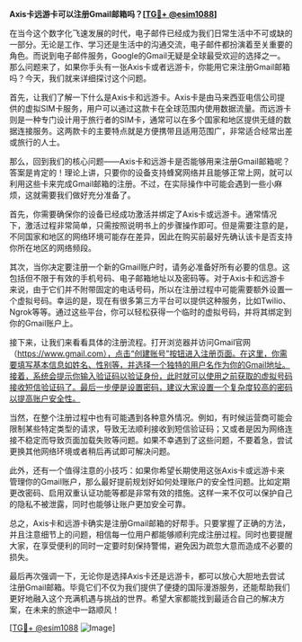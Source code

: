 **Axis卡远游卡可以注册Gmail邮箱吗？[[TG💪+ @esim1088](https://t.me/s/esim1088)]**

在当今这个数字化飞速发展的时代，电子邮件已经成为我们日常生活中不可或缺的一部分。无论是工作、学习还是生活中的沟通交流，电子邮件都扮演着至关重要的角色。而说到电子邮件服务，Google的Gmail无疑是全球最受欢迎的选择之一。那么问题来了，如果你手头有一张Axis卡或者远游卡，你能用它来注册Gmail邮箱吗？今天，我们就来详细探讨这个问题。

首先，让我们了解一下什么是Axis卡和远游卡。Axis卡是由马来西亚电信公司提供的虚拟SIM卡服务，用户可以通过这款卡在全球范围内使用数据流量。而远游卡则是一种专门设计用于旅行者的SIM卡，通常可以在多个国家和地区提供无缝的数据连接服务。这两款卡的主要特点就是方便携带且适用范围广，非常适合经常出差或旅行的人士。

那么，回到我们的核心问题——Axis卡和远游卡是否能够用来注册Gmail邮箱呢？答案是肯定的！理论上讲，只要你的设备支持蜂窝网络并且能够正常上网，就可以利用这些卡来完成Gmail邮箱的注册。不过，在实际操作中可能会遇到一些小麻烦，这就需要我们做好充分准备了。

首先，你需要确保你的设备已经成功激活并绑定了Axis卡或远游卡。通常情况下，激活过程非常简单，只需按照说明书上的步骤操作即可。但是需要注意的是，不同国家和地区的网络环境可能存在差异，因此在购买前最好先确认该卡是否支持你所在地区的网络频段。

其次，当你决定要注册一个新的Gmail账户时，请务必准备好所有必要的信息。这包括但不限于有效的手机号码、电子邮箱地址以及密码等。对于Axis卡和远游卡来说，由于它们并不附带固定的电话号码，所以在注册过程中可能需要额外设置一个虚拟号码。幸运的是，现在有很多第三方平台可以提供这种服务，比如Twilio、Ngrok等等。通过这些平台，你可以轻松获得一个临时的虚拟号码，并将其绑定到你的Gmail账户上。

接下来，让我们来看看具体的注册流程。打开浏览器并访问Gmail官网（https://www.gmail.com），点击“创建账号”按钮进入注册页面。在这里，你需要填写基本信息如姓名、性别等，并选择一个独特的用户名作为你的Gmail地址。接着，系统会提示你输入验证码以验证身份，此时就可以使用之前获取的虚拟号码接收短信验证码了。最后一步便是设置密码，建议大家设置一个复杂度较高的密码以提高账户安全性。

当然，在整个注册过程中也有可能遇到各种意外情况。例如，有时候运营商可能会限制某些特定类型的请求，导致无法顺利接收到短信验证码；又或者是因为网络连接不稳定而导致页面加载失败等问题。如果不幸遇到了这些问题，不要着急，尝试更换其他网络环境或者稍后再试即可解决问题。

此外，还有一个值得注意的小技巧：如果你希望长期使用这张Axis卡或远游卡来管理你的Gmail账户，那么最好提前规划好如何处理账户的安全性问题。比如定期更改密码、启用双重认证功能等都是非常有效的措施。这样一来不仅可以保护自己的隐私不被泄露，同时也能够让账户更加安全可靠。

总之，Axis卡和远游卡确实是注册Gmail邮箱的好帮手。只要掌握了正确的方法，并且注意细节上的问题，相信每一位用户都能够顺利完成注册过程。同时也要提醒大家，在享受便利的同时一定要时刻保持警惕，避免因为疏忽大意而造成不必要的损失。

最后再次强调一下，无论你是选择Axis卡还是远游卡，都可以放心大胆地去尝试注册Gmail邮箱。毕竟它们不仅为我们提供了便捷的国际漫游服务，还能帮助我们更好地融入这个充满机遇与挑战的世界。希望大家都能找到最适合自己的解决方案，在未来的旅途中一路顺风！

[[TG💪+ @esim1088](https://t.me/s/esim1088) ![Image](https://i.postimg.cc/4NQfJmqS/Snipaste-2025-05-13-00-14-12.png)]